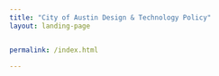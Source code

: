 ```yaml
---
title: "City of Austin Design & Technology Policy"
layout: landing-page


permalink: /index.html

---
```

